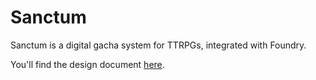 # Sanctum
Sanctum is a digital gacha system for TTRPGs, integrated with Foundry.

You'll find the design document [here](/DesignDoc.md).
